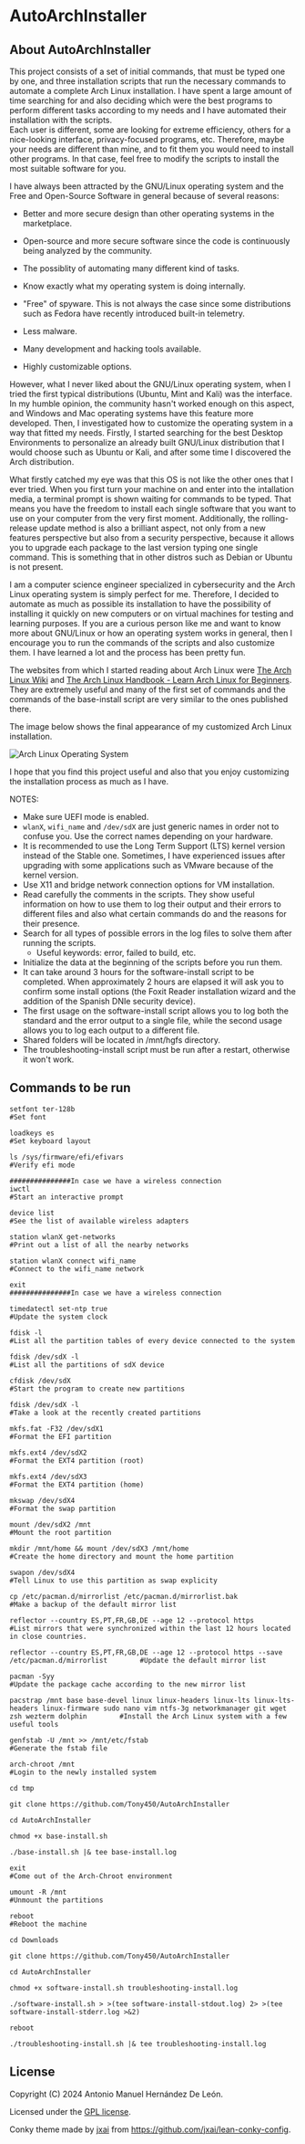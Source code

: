 # **AutoArchInstaller**

## About AutoArchInstaller

This project consists of a set of initial commands, that must be typed one by one, and three installation scripts that run the necessary commands to automate a complete Arch Linux installation. I have spent a large amount of time searching for and also deciding which were the best programs to perform different tasks according to my needs and I have automated their installation with the scripts.<br />
Each user is different, some are looking for extreme efficiency, others for a nice-looking interface, privacy-focused programs, etc. Therefore, maybe your needs are different than mine, and to fit them you would need to install other programs. In that case, feel free to modify the scripts to install the most suitable software for you.

I have always been attracted by the GNU/Linux operating system and the Free and Open-Source Software in general because of several reasons:

- Better and more secure design than other operating systems in the marketplace.

- Open-source and more secure software since the code is continuously being analyzed by the community.

- The possiblity of automating many different kind of tasks.

- Know exactly what my operating system is doing internally.

- "Free" of spyware. This is not always the case since some distributions such as Fedora have recently introduced built-in telemetry.

- Less malware.

- Many development and hacking tools available.

- Highly customizable options.

However, what I never liked about the GNU/Linux operating system, when I tried the first typical distributions (Ubuntu, Mint and Kali) was the interface. In my humble opinion, the community hasn't worked enough on this aspect, and Windows and Mac operating systems have this feature more developed. Then, I investigated how to customize the operating system in a way that fitted my needs. Firstly, I started searching for the best Desktop Environments to personalize an already built GNU/Linux distribution that I would choose such as Ubuntu or Kali, and after some time I discovered the Arch distribution.

What firstly catched my eye was that this OS is not like the other ones that I ever tried. When you first turn your machine on and enter into the intallation media, a terminal prompt is shown waiting for commands to be typed. That means you have the freedom to install each single software that you want to use on your computer from the very first moment. Additionally, the rolling-release update method is also a brilliant aspect, not only from a new features perspective but also from a security perspective, because it allows you to upgrade each package to the last version typing one single command. This is something that in other distros such as Debian or Ubuntu is not present.

I am a computer science engineer specialized in cybersecurity and the Arch Linux operating system is simply perfect for me. Therefore, I decided to automate as much as possible its installation to have the possibility of installing it quickly on new computers or on virtual machines for testing and learning purposes. If you are a curious person like me and want to know more about GNU/Linux or how an operating system works in general, then I encourage you to run the commands of the scripts and also customize them. I have learned a lot and the process has been pretty fun.

The websites from which I started reading about Arch Linux were [The Arch Linux Wiki](https://wiki.archlinux.org/) and [The Arch Linux Handbook - Learn Arch Linux for Beginners](https://www.freecodecamp.org/news/how-to-install-arch-linux/). They are extremely useful and many of the first set of commands and the commands of the base-install script are very similar to the ones published there.

The image below shows the final appearance of my customized Arch Linux installation.

![Arch Linux Operating System](Arch-Linux.png)

I hope that you find this project useful and also that you enjoy customizing the installation process as much as I have.


NOTES:
- Make sure UEFI mode is enabled.
- `wlanX`, `wifi_name` and `/dev/sdX` are just generic names in order not to confuse you. Use the correct names depending on your hardware.
- It is recommended to use the Long Term Support (LTS) kernel version instead of the Stable one. Sometimes, I have experienced issues after upgrading with some applications such as VMware because of the kernel version.
- Use X11 and bridge network connection options for VM installation.
- Read carefully the comments in the scripts. They show useful information on how to use them to log their output and their errors to different files and also what certain commands do and the reasons for their presence.
- Search for all types of possible errors in the log files to solve them after running the scripts.
    - Useful keywords: error, failed to build, etc.
- Initialize the data at the beginning of the scripts before you run them.
- It can take around 3 hours for the software-install script to be completed. When approximately 2 hours are elapsed it will ask you to confirm some install options (the Foxit Reader installation wizard and the addition of the Spanish DNIe security device).
- The first usage on the software-install script allows you to log both the standard and the error output to a single file, while the second usage allows you to log each output to a different file.
- Shared folders will be located in /mnt/hgfs directory.
- The troubleshooting-install script must be run after a restart, otherwise it won't work.


## Commands to be run

```shell script
setfont ter-128b                                                                                    #Set font

loadkeys es                                                                                         #Set keyboard layout

ls /sys/firmware/efi/efivars                                                                        #Verify efi mode

###############In case we have a wireless connection
iwctl                                                                                               #Start an interactive prompt

device list                                                                                         #See the list of available wireless adapters

station wlanX get-networks                                                                          #Print out a list of all the nearby networks

station wlanX connect wifi_name                                                                     #Connect to the wifi_name network

exit
###############In case we have a wireless connection

timedatectl set-ntp true                                                                            #Update the system clock

fdisk -l                                                                                            #List all the partition tables of every device connected to the system

fdisk /dev/sdX -l                                                                                   #List all the partitions of sdX device

cfdisk /dev/sdX                                                                                     #Start the program to create new partitions

fdisk /dev/sdX -l                                                                                   #Take a look at the recently created partitions

mkfs.fat -F32 /dev/sdX1                                                                             #Format the EFI partition

mkfs.ext4 /dev/sdX2                                                                                 #Format the EXT4 partition (root)

mkfs.ext4 /dev/sdX3                                                                                 #Format the EXT4 partition (home)

mkswap /dev/sdX4                                                                                    #Format the swap partition

mount /dev/sdX2 /mnt                                                                                #Mount the root partition

mkdir /mnt/home && mount /dev/sdX3 /mnt/home                                                        #Create the home directory and mount the home partition

swapon /dev/sdX4                                                                                    #Tell Linux to use this partition as swap explicity

cp /etc/pacman.d/mirrorlist /etc/pacman.d/mirrorlist.bak                                            #Make a backup of the default mirror list

reflector --country ES,PT,FR,GB,DE --age 12 --protocol https                                        #List mirrors that were synchronized within the last 12 hours located in close countries.

reflector --country ES,PT,FR,GB,DE --age 12 --protocol https --save /etc/pacman.d/mirrorlist        #Update the default mirror list

pacman -Syy                                                                                         #Update the package cache according to the new mirror list

pacstrap /mnt base base-devel linux linux-headers linux-lts linux-lts-headers linux-firmware sudo nano vim ntfs-3g networkmanager git wget zsh wezterm dolphin        #Install the Arch Linux system with a few useful tools

genfstab -U /mnt >> /mnt/etc/fstab                                                                  #Generate the fstab file

arch-chroot /mnt                                                                                    #Login to the newly installed system

cd tmp

git clone https://github.com/Tony450/AutoArchInstaller

cd AutoArchInstaller

chmod +x base-install.sh

./base-install.sh |& tee base-install.log

exit                                                                                                #Come out of the Arch-Chroot environment

umount -R /mnt                                                                                      #Unmount the partitions

reboot                                                                                              #Reboot the machine

cd Downloads

git clone https://github.com/Tony450/AutoArchInstaller

cd AutoArchInstaller

chmod +x software-install.sh troubleshooting-install.log

./software-install.sh > >(tee software-install-stdout.log) 2> >(tee software-install-stderr.log >&2)

reboot

./troubleshooting-install.sh |& tee troubleshooting-install.log

```

## License

Copyright (C) 2024 Antonio Manuel Hernández De León.

Licensed under the [GPL license](LICENSE.txt).

Conky theme made by [jxai](https://github.com/jxai) from https://github.com/jxai/lean-conky-config.


